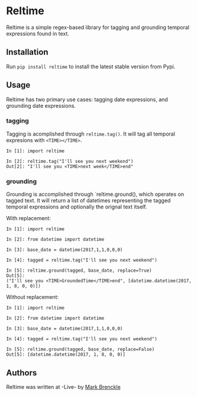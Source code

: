 # Reltime

Reltime is a simple regex-based library for tagging and grounding temporal expressions found in text. 

## Installation

Run `pip install reltime` to install the latest stable version from Pypi. 


## Usage

Reltime has two primary use cases: tagging date expressions, and grounding date expressions.

### tagging

Tagging is acomplished through `reltime.tag()`. It will tag all temporal expresions with `<TIME></TIME>`.

```
In [1]: import reltime

In [2]: reltime.tag("I'll see you next weekend")
Out[2]: "I'll see you <TIME>next week</TIME>end"
```

### grounding

Grounding is accomplished through `reltime.ground(), which operates on tagged text. It will return a list of datetimes representing the tagged temporal expressions and optionally the orignal text itself.

With replacement:
```
In [1]: import reltime

In [2]: from datetime import datetime

In [3]: base_date = datetime(2017,1,1,0,0,0)

In [4]: tagged = reltime.tag("I'll see you next weekend")

In [5]: reltime.ground(tagged, base_date, replace=True)
Out[5]:
("I'll see you <TIME>GroundedTime</TIME>end", [datetime.datetime(2017, 1, 8, 0, 0)])
```

Without replacement:
```
In [1]: import reltime

In [2]: from datetime import datetime

In [3]: base_date = datetime(2017,1,1,0,0,0)

In [4]: tagged = reltime.tag("I'll see you next weekend")

In [5]: reltime.ground(tagged, base_date, replace=False)
Out[5]: [datetime.datetime(2017, 1, 8, 0, 0)]
```


## Authors

Reltime was written at -Live- by [Mark Brenckle](https://github.com/brencklebox)

